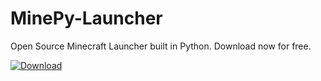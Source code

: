 # MinePy-Launcher
Open Source Minecraft Launcher built in Python. Download now for free.

[![Download](https://img.shields.io/badge/Download-Now-brightgreen)](https://wyxemon.github.io/MinePy-Launcher/dowload.html)
